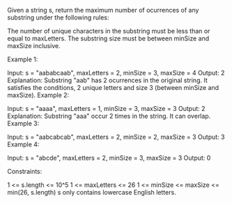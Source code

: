 Given a string s, return the maximum number of ocurrences of any substring under the following rules:

The number of unique characters in the substring must be less than or equal to maxLetters.
The substring size must be between minSize and maxSize inclusive.

Example 1:

Input: s = "aababcaab", maxLetters = 2, minSize = 3, maxSize = 4
Output: 2
Explanation: Substring "aab" has 2 ocurrences in the original string.
It satisfies the conditions, 2 unique letters and size 3 (between minSize and maxSize).
Example 2:

Input: s = "aaaa", maxLetters = 1, minSize = 3, maxSize = 3
Output: 2
Explanation: Substring "aaa" occur 2 times in the string. It can overlap.
Example 3:

Input: s = "aabcabcab", maxLetters = 2, minSize = 2, maxSize = 3
Output: 3
Example 4:

Input: s = "abcde", maxLetters = 2, minSize = 3, maxSize = 3
Output: 0

Constraints:

1 <= s.length <= 10^5
1 <= maxLetters <= 26
1 <= minSize <= maxSize <= min(26, s.length)
s only contains lowercase English letters.
